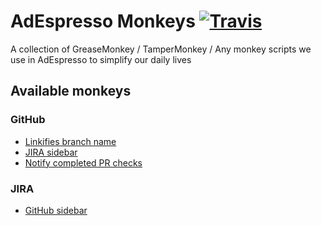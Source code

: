 # AdEspresso Monkeys [![Travis](https://img.shields.io/travis/adespresso/monkey-tools.svg?maxAge=2592000)](https://travis-ci.org/adespresso/monkey-tools/)
A collection of GreaseMonkey / TamperMonkey / Any monkey scripts we use in AdEspresso to simplify our daily lives

## Available monkeys
### GitHub
* [Linkifies branch name](https://raw.githubusercontent.com/adespresso/monkey-tools/master/github/jira-issue.user.js)
* [JIRA sidebar](https://raw.githubusercontent.com/adespresso/monkey-tools/master/github/jira-sidebar-item.user.js)
* [Notify completed PR checks](https://raw.githubusercontent.com/adespresso/monkey-tools/master/github/notify-completed-checks.user.js )

### JIRA
* [GitHub sidebar](https://raw.githubusercontent.com/adespresso/monkey-tools/master/jira/github-sidebar-item.user.js)

